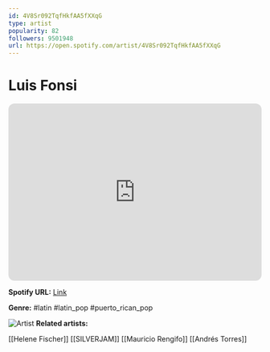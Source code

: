 ```yaml
---
id: 4V8Sr092TqfHkfAA5fXXqG
type: artist
popularity: 82
followers: 9501948
url: https://open.spotify.com/artist/4V8Sr092TqfHkfAA5fXXqG
---
```

# Luis Fonsi

<iframe style="border-radius:12px" src="https://open.spotify.com/embed/artist/4V8Sr092TqfHkfAA5fXXqG" width="100%" height="352" frameBorder="0" allowfullscreen="" allow="autoplay; clipboard-write; encrypted-media; fullscreen; picture-in-picture" loading="lazy"></iframe>

**Spotify URL:** [Link](https://open.spotify.com/artist/4V8Sr092TqfHkfAA5fXXqG)

**Genre:**  #latin #latin_pop #puerto_rican_pop

![Artist](https://i.scdn.co/image/ab6761610000e5eb484316731eff766679603b5d)
**Related artists:**

[[Helene Fischer]]
[[SILVERJAM]]
[[Mauricio Rengifo]]
[[Andrés Torres]]
